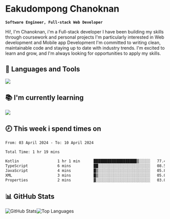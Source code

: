 # Eakudompong Chanoknan

**`Software Engineer, Full-stack Web Developer`**

<p>Hi!, I'm Chanoknan, i'm a Full-stack developer I have been building my skills
through coursework and personal projects I'm particularly interested in Web development
and Mobile app Development I'm committed to writing clean, maintainable
code and staying up to date with industry trends. I'm excited to learn
and grow, and I'm always looking for opportunities to apply my skills.</p>

## 🔧 Languages and Tools

  <a href="https://skillicons.dev">
    <img src="https://skillicons.dev/icons?i=typescript,javascript,html,css,php,java,python,laravel,nodejs,mongodb,react,nextjs,tailwind,mysql,planetscale,postgres,firebase&perline=9" />
  </a>
  
## 📚 I'm currently learning
  <a href="https://skillicons.dev">
    <img src="https://skillicons.dev/icons?i=go,rust,kotlin,androidstudio,graphql,docker,kubernetes,gcp,aws" />
  </a>

## 🕗 This week i spend times on

<!--START_SECTION:waka-->

```txt
From: 03 April 2024 - To: 10 April 2024

Total Time: 1 hr 19 mins

Kotlin                 1 hr 1 min      ███████████████████▒░░░░░   77.42 %
TypeScript             6 mins          ██░░░░░░░░░░░░░░░░░░░░░░░   08.56 %
JavaScript             4 mins          █▒░░░░░░░░░░░░░░░░░░░░░░░   05.89 %
XML                    3 mins          █▒░░░░░░░░░░░░░░░░░░░░░░░   05.01 %
Properties             2 mins          ▓░░░░░░░░░░░░░░░░░░░░░░░░   03.03 %
```

<!--END_SECTION:waka-->

## 📊 GitHub Stats

<p style="display: flex">
  <img alt="GitHub Stats" src="https://github-readme-stats.vercel.app/api?username=EC-9624&show_icons=true&theme=gruvbox&count_private=true"/>
  <img alt="Top Languages" src="https://github-readme-stats.vercel.app/api/top-langs/?username=EC-9624&layout=compact&theme=gruvbox" />  
</p>

